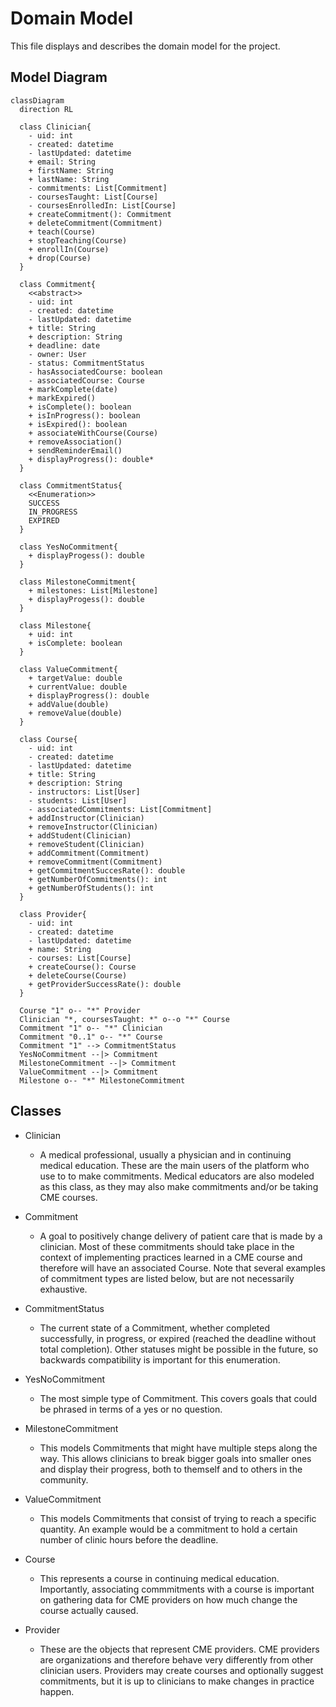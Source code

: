 # Domain Model

This file displays and describes the domain model for the project.

## Model Diagram

```mermaid
classDiagram
  direction RL 

  class Clinician{
	- uid: int
    - created: datetime
    - lastUpdated: datetime
    + email: String
    + firstName: String
    + lastName: String
    - commitments: List[Commitment]
    - coursesTaught: List[Course]
    - coursesEnrolledIn: List[Course]
    + createCommitment(): Commitment
    + deleteCommitment(Commitment)
    + teach(Course)
    + stopTeaching(Course)
    + enrollIn(Course)
    + drop(Course)
  }

  class Commitment{
    <<abstract>>
    - uid: int
    - created: datetime
    - lastUpdated: datetime
    + title: String
    + description: String
    + deadline: date
    - owner: User
    - status: CommitmentStatus
    - hasAssociatedCourse: boolean
    - associatedCourse: Course
    + markComplete(date)
    + markExpired()
    + isComplete(): boolean
    + isInProgress(): boolean
    + isExpired(): boolean
    + associateWithCourse(Course)
    + removeAssociation()
    + sendReminderEmail()
    + displayProgress(): double*
  }

  class CommitmentStatus{
    <<Enumeration>>
    SUCCESS
    IN_PROGRESS
    EXPIRED
  }

  class YesNoCommitment{
    + displayProgess(): double
  }

  class MilestoneCommitment{
    + milestones: List[Milestone]
    + displayProgess(): double
  }

  class Milestone{
    + uid: int
    + isComplete: boolean
  }

  class ValueCommitment{
    + targetValue: double
    + currentValue: double
    + displayProgress(): double
    + addValue(double)
    + removeValue(double)
  }

  class Course{
    - uid: int
    - created: datetime
    - lastUpdated: datetime
    + title: String
    + description: String
    - instructors: List[User]
    - students: List[User]
    - associatedCommitments: List[Commitment]
    + addInstructor(Clinician)
    + removeInstructor(Clinician)
    + addStudent(Clinician)
    + removeStudent(Clinician)
    + addCommitment(Commitment)
    + removeCommitment(Commitment)
    + getCommitmentSuccesRate(): double
    + getNumberOfCommitments(): int
    + getNumberOfStudents(): int
  }

  class Provider{
    - uid: int
    - created: datetime
    - lastUpdated: datetime
    + name: String
    - courses: List[Course]
    + createCourse(): Course
    + deleteCourse(Course)
    + getProviderSuccessRate(): double
  }

  Course "1" o-- "*" Provider
  Clinician "*, coursesTaught: *" o--o "*" Course
  Commitment "1" o-- "*" Clinician
  Commitment "0..1" o-- "*" Course
  Commitment "1" --> CommitmentStatus
  YesNoCommitment --|> Commitment
  MilestoneCommitment --|> Commitment
  ValueCommitment --|> Commitment
  Milestone o-- "*" MilestoneCommitment

```

  


## Classes
- Clinician
  - A medical professional, usually a physician and in continuing medical 
education. These are the main users of the platform who use to to make 
commitments. Medical educators are also modeled as this class, as they may also
make commitments and/or be taking CME courses.

- Commitment
  - A goal to positively change delivery of patient care that is made by a 
clinician. Most of these commitments should take place in the context of 
implementing practices learned in a CME course and therefore will have an 
associated Course. Note that several examples of commitment types are listed
below, but are not necessarily exhaustive.

- CommitmentStatus
  - The current state of a Commitment, whether completed successfully, in 
progress, or expired (reached the deadline without total completion). Other 
statuses might be possible in the future, so backwards compatibility is 
important for this enumeration.

- YesNoCommitment
  - The most simple type of Commitment. This covers goals that could be phrased
in terms of a yes or no question.

- MilestoneCommitment
  - This models Commitments that might have multiple steps along the way. This
allows clinicians to break bigger goals into smaller ones and display their 
progress, both to themself and to others in the community.

- ValueCommitment
  - This models Commitments that consist of trying to reach a specific quantity.
An example would be a commitment to hold a certain number of clinic hours 
before the deadline.

- Course
  - This represents a course in continuing medical education. Importantly,
associating commmitments with a course is important on gathering data for CME
providers on how much change the course actually caused.

- Provider 
  - These are the objects that represent CME providers. CME providers are 
organizations and therefore behave very differently from other clinician users.
Providers may create courses and optionally suggest commitments, but it is up
to clinicians to make changes in practice happen.

